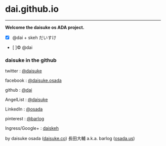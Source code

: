 dai.github.io
=============

* * * 

**Welcome the daisuke os ADA project.**

- [x] @dai + skeh だいすけ
- [ ]:copyright: @dai

### daisuke in the github

twitter
:   [@daisuke](http://twitter.com/daisuke)

facebook
:   [@daisuke.osada](http://facebook.com/daisuke.osada)

github
:   [@dai](http://github.com/dai)

AngelList
:   [@daisuke](http://angel.co/daisuke)

LinkedIn
:   [@osada](http://linkedin.com/in/osada)

pinterest
:   [@barlog](http://pinterest.com/barlog)

Ingress/Google+
:   [daiskeh](http://google.com/+daisukeosada)   

by daisuke osada ([daisuke.co](http://daisuke.co)) 長田大輔 a.k.a. barlog ([osada.us](http://osada.us))
